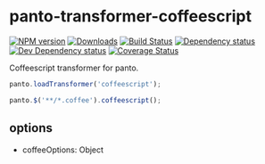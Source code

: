 # panto-transformer-coffeescript
[![NPM version][npm-image]][npm-url] [![Downloads][downloads-image]][npm-url] [![Build Status][travis-image]][travis-url] [![Dependency status][david-dm-image]][david-dm-url] [![Dev Dependency status][david-dm-dev-image]][david-dm-dev-url] [![Coverage Status][coveralls-image]][coveralls-url]

Coffeescript transformer for panto.

```js
panto.loadTransformer('coffeescript');

panto.$('**/*.coffee').coffeescript();
```

## options
 - coffeeOptions: Object

[npm-url]: https://npmjs.org/package/panto-transformer-coffeescript
[downloads-image]: http://img.shields.io/npm/dm/panto-transformer-coffeescript.svg
[npm-image]: http://img.shields.io/npm/v/panto-transformer-coffeescript.svg
[travis-url]: https://travis-ci.org/pantojs/panto-transformer-coffeescript
[travis-image]: http://img.shields.io/travis/pantojs/panto-transformer-coffeescript.svg
[david-dm-url]:https://david-dm.org/pantojs/panto-transformer-coffeescript
[david-dm-image]:https://david-dm.org/pantojs/panto-transformer-coffeescript.svg
[david-dm-dev-url]:https://david-dm.org/pantojs/panto-transformer-coffeescript#type=dev
[david-dm-dev-image]:https://david-dm.org/pantojs/panto-transformer-coffeescript/dev-status.svg
[coveralls-image]:https://coveralls.io/repos/github/pantojs/panto-transformer-coffeescript/badge.svg?branch=master
[coveralls-url]:https://coveralls.io/github/pantojs/panto-transformer-coffeescript?branch=master
